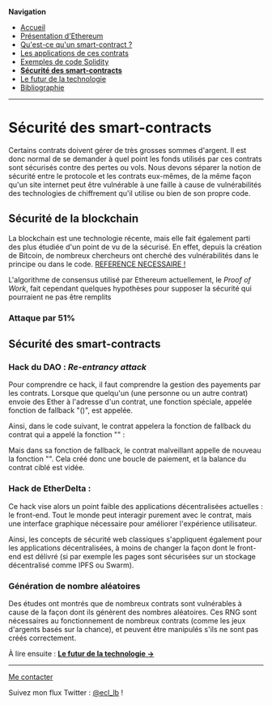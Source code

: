 **Navigation**
* [Accueil](index.html)
* [Présentation d'Ethereum](ethereum.html)
* [Qu'est-ce qu'un smart-contract ?](smartcontracts.html)
* [Les applications de ces contrats](applications.html)
* [Exemples de code Solidity](exemples.html)
* [**Sécurité des smart-contracts**](securite.html)
* [Le futur de la technologie](futur.html)
* [Bibliographie](bibliographie.html)

___
# Sécurité des smart-contracts

Certains contrats doivent gérer de très grosses sommes d'argent. Il est donc normal de se demander à quel point les
fonds utilisés par ces contrats sont sécurisés contre des pertes ou vols. Nous devons séparer la notion de sécurité
entre le protocole et les contrats eux-mêmes, de la même façon qu'un site internet peut être vulnérable à une faille
à cause de vulnérabilités des technologies de chiffrement qu'il utilise ou bien de son propre code.

## Sécurité de la blockchain

La blockchain est une technologie récente, mais elle fait également parti des plus étudiée d'un point de vu de la sécurisé.
En effet, depuis la création de Bitcoin, de nombreux chercheurs ont cherché des vulnérabilités dans le principe ou dans le code.
[REFERENCE NECESSAIRE !]()

L'algorithme de consensus utilisé par Ethereum actuellement, le _Proof of Work_, fait cependant quelques hypothèses pour supposer
la sécurité qui pourraient ne pas être remplits

### Attaque par 51%


## Sécurité des smart-contracts

### Hack du DAO : _Re-entrancy attack_

Pour comprendre ce hack, il faut comprendre la gestion des payements par les contrats. Lorsque que quelqu'un (une personne ou un autre contrat) envoie des Ether
à l'adresse d'un contrat, une fonction spéciale, appelée fonction de fallback "()", est appelée.

Ainsi, dans le code suivant, le contrat appelera la fonction de fallback du contrat qui a appelé la fonction "" : 


Mais dans sa fonction de fallback, le contrat malveillant appelle de nouveau la fonction "". Cela créé donc une boucle de paiement, et
la balance du contrat ciblé est vidée.


### Hack de EtherDelta : 

Ce hack vise alors un point faible des applications décentralisées actuelles : le front-end. Tout le monde peut interagir purement
avec le contrat, mais une interface graphique nécessaire pour améliorer l'expérience utilisateur.

Ainsi, les concepts de sécurité web classiques s'appliquent également pour les applications décentralisées, à moins de changer la façon dont le front-end est
délivré (si par exemple les pages sont sécurisées sur un stockage décentralisé comme IPFS ou Swarm).


### Génération de nombre aléatoires

Des études ont montrés que de nombreux contrats sont vulnérables à cause de la façon dont ils génèrent des nombres aléatoires. Ces RNG sont nécessaires au fonctionnement
de nombreux contrats (comme les jeux d'argents basés sur la chance), et peuvent être manipulés s'ils ne sont pas créés correctement.






À lire ensuite : [**Le futur de la technologie ->**](futur.html)

___
[Me contacter](mailto://leo.besancon@ecl14.ec-lyon.fr)

Suivez mon flux Twitter : [@ecl_lb](https://twitter.com/ecl_lb) !
